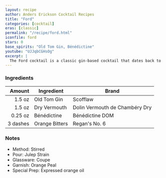 ```yaml
---
layout: recipe
author: Anders Erickson Cocktail Recipes
title: "Ford"
categories: [cocktail]
eras: [classic]
permalink: "/recipe/ford.html"
iconfile: ford
stars: 0
base_spirits: "Old Tom Gin, Bénédictine"
youtube: "UJJqbCGHsOg"
excerpt: |
  The Ford cocktail is a classic gin-based cocktail that dates back to the late 19th century. It is a Martini-style cocktail sweetened by both the use of old tom gin and Bénédictine D.O.M. liqueur.
---
```


### Ingredients

|   Amount | Ingredient     | Brand                          |
| -------: | -------------- | ------------------------------ |
|   1.5 oz | Old Tom Gin    | Scofflaw                       |
|   1.5 oz | Dry Vermouth   | Dolin Vermouth de Chambéry Dry |
|  0.25 oz | Bénédictine    | Bénédictine DOM                |
| 3 dashes | Orange Bitters | Regan's No. 6                  |

### Notes

- Method: Stirred
- Pour: Julep Strain
- Glassware: Coupe
- Garnish: Orange Peal
- Special Prep: Expressed orange oil
